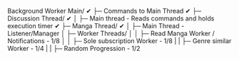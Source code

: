 Background Worker Main/                                      ✔
├─ Commands to Main Thread                                   ✔
├─ Discussion Thread/                                        ✔
│  ├─ Main thread - Reads commands and holds execution timer ✔
├─ Manga Thread/                                             ✔
│  ├─ Main Thread - Listener/Manager
│  ├─ Worker Threads/
│  │  ├─ Read Manga Worker / Notifications - 1/8
│  │  ├─ Sole subscription Worker - 1/8
|  |  ├─ Genre similar Worker - 1/4
|  |  ├─ Random Progression - 1/2